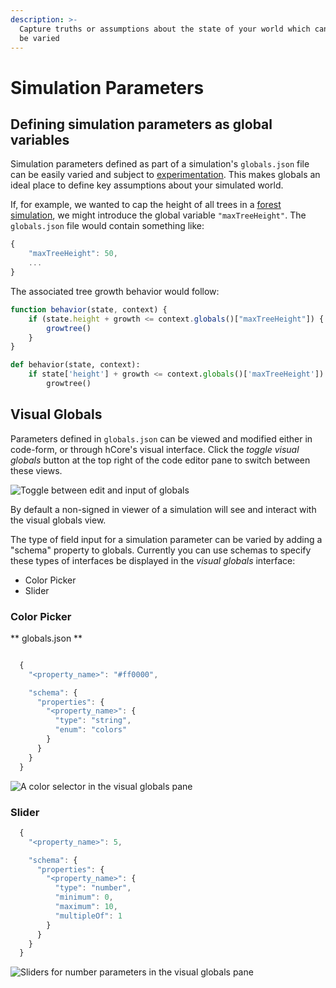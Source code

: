 ```yaml
---
description: >-
  Capture truths or assumptions about the state of your world which can easily
  be varied
---
```


# Simulation Parameters

## Defining simulation parameters as global variables

Simulation parameters defined as part of a simulation's `globals.json` file can be easily varied and subject to [experimentation](/docs/simulation/creating-simulations/experiments/). This makes globals an ideal place to define key assumptions about your simulated world.

If, for example, we wanted to cap the height of all trees in a [forest simulation](https://hash.ai/@hash/forest), we might introduce the global variable `"maxTreeHeight"`. The `globals.json` file would contain something like:

```javascript
{
    "maxTreeHeight": 50,
    ...
}
```

The associated tree growth behavior would follow:

<Tabs>
<Tab title="JavaScript" >


```javascript
function behavior(state, context) {
    if (state.height + growth <= context.globals()["maxTreeHeight"]) {
        growtree()
    }
}
```
</Tab>

<Tab title="Python" >


```python
def behavior(state, context):   
    if state['height'] + growth <= context.globals()['maxTreeHeight']):
        growtree()
```
</Tab>
</Tabs>

## Visual Globals

Parameters defined in `globals.json` can be viewed and modified either in code-form, or through hCore's visual interface. Click the _toggle visual globals_ button at the top right of the code editor pane to switch between these views.

![Toggle between edit and input of globals](https://cdn-us1.hash.ai/site/docs/kapture-2020-12-09-at-11.52.28.gif)

<Hint style="info">
By default a non-signed in viewer of a simulation will see and interact with the visual globals view.
</Hint>

The type of field input for a simulation parameter can be varied by adding a "schema" property to globals. Currently you can use schemas to specify these types of interfaces be displayed in the _visual globals_ interface:

* Color Picker
* Slider

### Color Picker

** globals.json **


```javascript

  {
    "<property_name>": "#ff0000",

    "schema": {
      "properties": {
        "<property_name>": {
          "type": "string",
          "enum": "colors"
        }
      }
    }
  }
```

![A color selector in the visual globals pane](https://cdn-us1.hash.ai/site/docs/screen-shot-2020-12-09-at-12.06.10-pm.png)

### Slider

```javascript
  {
    "<property_name>": 5,

    "schema": {
      "properties": {
        "<property_name>": {
          "type": "number",
          "minimum": 0, 
          "maximum": 10, 
          "multipleOf": 1 
        }
      }
    }
  }
```

![Sliders for number parameters in the visual globals pane](https://cdn-us1.hash.ai/site/docs/image%20%2832%29.png)

